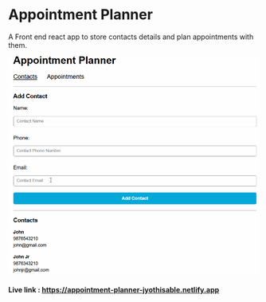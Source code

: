 # Appointment Planner
A Front end react app to store contacts details and plan appointments with them.

![Appointment-planner.gif](/assets/Appointment-planner.gif.gif)
#### Live link : https://appointment-planner-jyothisable.netlify.app
